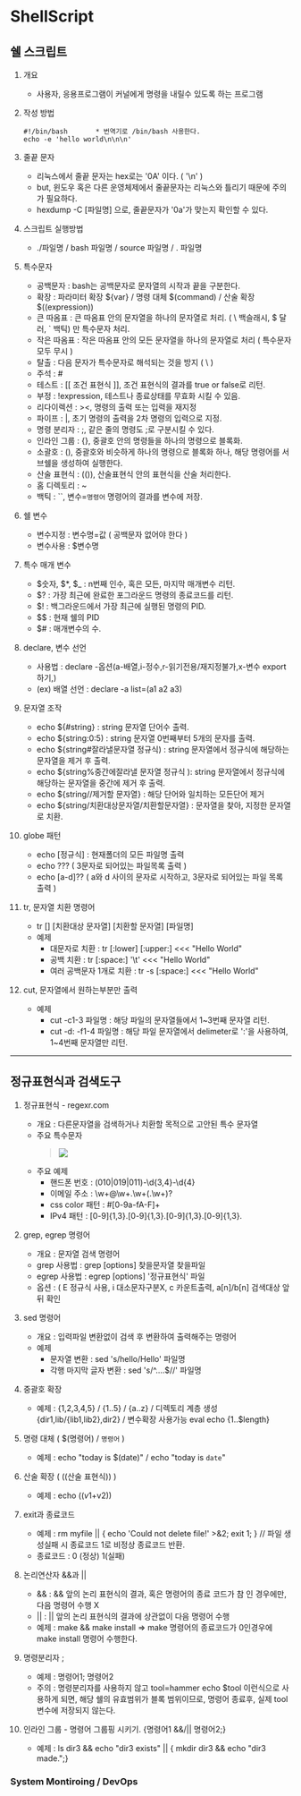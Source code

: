 # ShellScript
## 쉘 스크립트
1. 개요
    - 사용자, 응용프로그램이 커널에게 명령을 내릴수 있도록 하는 프로그램

2. 작성 방법
    ```shell script
    #!/bin/bash       * 번역기로 /bin/bash 사용한다.
    echo -e 'hello world\n\n\n'
    ```
3. 줄끝 문자
    - 리눅스에서 줄끝 문자는 hex로는 '0A' 이다. ( '\n' )
    - but, 윈도우 혹은 다른 운영체제에서 줄끝문자는 리눅스와 틀리기 때문에 주의가 필요하다.
    - hexdump -C [파일명] 으로, 줄끝문자가 '0a'가 맞는지 확인할 수 있다.

4. 스크립트 실행방법
    - ./파일명 / bash 파일명 / source 파일명 / . 파일명
    
5. 특수문자
    - 공백문자 : bash는 공백문자로 문자열의 시작과 끝을 구분한다.
    - 확장 : 파라미터 확장 ${var} / 명령 대체 $(command) / 산술 확장 $((expression))
    - 큰 따옴표 : 큰 따옴표 안의 문자열을 하나의 문자열로 처리. ( \ 백슬래시, $ 달러, ` 백틱) 만 특수문자 처리.
    - 작은 따옴표 : 작은 따옴표 안의 모든 문자열을 하나의 문자열로 처리 ( 특수문자 모두 무시 )
    - 탈출 : 다음 문자가 특수문자로 해석되는 것을 방지 ( \ )
    - 주석 : #
    - 테스트 : [[ 조건 표현식 ]], 조건 표현식의 결과를 true or false로 리턴.
    - 부정 : !expression, 테스트나 종료상태를 무효화 시킬 수 있음.
    - 리다이렉션 : ><, 명령의 출력 또는 입력을 재지정
    - 파이프 : |, 초기 명령의 출력을 2차 명령의 입력으로 지정.
    - 명령 분리자 : ;, 같은 줄의 명령도 ;로 구분시킬 수 있다.
    - 인라인 그룹 : {}, 중괄호 안의 명령들을 하나의 명령으로 블록화.
    - 소괄호 : (), 중괄호와 비슷하게 하나의 명령으로 블록화 하나, 해당 명령어를 서브쉘을 생성하여 실행한다.
    - 산술 표현식 : (()), 산술표현식 안의 표현식을 산술 처리한다.
    - 홈 디렉토리 : ~
    - 백틱 : ``, 변수=`명령어` 명령어의 결과를 변수에 저장.

6. 쉘 변수
    - 변수지정 : 변수명=값 ( 공백문자 없어야 한다 ) 
    - 변수사용 : $변수명

7. 특수 매개 변수
    - $숫자, $*, $_ : n번째 인수, 혹은 모든, 마지막 매개변수 리턴.
    - $? : 가장 최근에 완료한 포그라운드 명령의 종료코드를 리턴.
    - $! : 백그라운드에서 가장 최근에 실행된 명령의 PID.
    - $$ : 현재 쉘의 PID
    - $# : 매개변수의 수.
    
9. declare, 변수 선언
    - 사용법 : declare -옵션(a-배열,i-정수,r-읽기전용/재지정불가,x-변수 export하기,)
    - (ex) 배열 선언 : declare -a list=(a1 a2 a3)

10. 문자열 조작
    - echo ${#string} :  string 문자열 단어수 출력.
    - echo ${string:0:5) : string 문자열 0번째부터 5개의 문자를 출력.
    - echo ${string#잘라낼문자열 정규식) : string 문자열에서 정규식에 해당하는 문자열을 제거 후 출력.
    - echo ${string%중간에잘라낼 문자열 정규식 ): string 문자열에서 정규식에 해당하는 문자열을 중간에 제거 후 출력.
    - echo ${string//제거할 문자열} : 해당 단어와 일치하는 모든단어 제거
    - echo ${string/치환대상문자열/치환할문자열} : 문자열을 찾아, 지정한 문자열로 치환.

11. globe 패턴
    - echo [정규식] : 현재폴더의 모든 파일명 출력
    - echo ??? ( 3문자로 되어있는 파일목록 출력 )
    - echo [a-d]?? ( a와 d 사이의 문자로 시작하고,  3문자로 되어있는 파일 목록 출력 )
    
12. tr, 문자열 치환 명령어
    - tr [] [치환대상 문자열] [치환할 문자열] [파일명]
    - 예제
        - 대문자로 치환 : tr [:lower] [:upper:] <<< "Hello World"
        - 공백 치환 : tr [:space:] '\t' <<< "Hello       World"
        - 여러 공백문자 1개로 치환 : tr -s [:space:] <<< "Hello       World"

13. cut, 문자열에서 원하는부분만 출력
    - 예제
        - cut -c1-3 파일명 : 해당 파일의 문자열들에서 1~3번째 문자열 리턴.
        - cut -d: -f1-4 파일명 : 해당 파일 문자열에서 delimeter로 ':'을 사용하여, 1~4번째 문자열만 리턴.
        
---
## 정규표현식과 검색도구
1. 정규표현식 - regexr.com
    - 개요 : 다른문자열을 검색하거나 치환할 목적으로 고안된 특수 문자열
    - 주요 특수문자
        > <a href="#"><img src="https://img1.daumcdn.net/thumb/R800x0/?scode=mtistory2&fname=https%3A%2F%2Ft1.daumcdn.net%2Fcfile%2Ftistory%2F99BC194C5B650B1031"></a>
    - 주요 예제
        - 핸드폰 번호 : (010|019|011)-\d{3,4}-\d{4}
        - 이메일 주소 : \w+@\w+\.\w+(\.\w+)?
        - css color 패턴 : #[0-9a-fA-F]+
        - IPv4 패턴 : [0-9]{1,3}\.[0-9]{1,3}\.[0-9]{1,3}\.[0-9]{1,3}\.

2. grep, egrep 명령어
    - 개요 : 문자열 검색 명령어
    - grep 사용법 : grep [options] 찾을문자열 찾을파일
    - egrep 사용법 : egrep [options] '정규표현식' 파일
    - 옵션 : ( E 정규식 사용, i 대소문자구분X, c 카운트출력,  a[n]/b[n] 검색대상 앞뒤 확인
    
3. sed 명령어
    - 개요 : 입력파일 변환없이 검색 후 변환하여 출력해주는 명령어
    - 예제
        - 문자열 변환 : sed 's/hello/Hello' 파일명
        - 각행 마지막 글자 변환 : sed 's/^....$//' 파일명

4. 중괄호 확장
    - 예제 : {1,2,3,4,5} / {1..5} / {a..z} / 디렉토리 계층 생성 {dir1,lib/{lib1,lib2},dir2} / 변수확장 사용가능 eval echo {1..$length}
    
5. 명령 대체 ( $(명령어) / `명령어` )
    - 예제 : echo "today is $(date)" / echo "today is `date`" 

6. 산술 확장 ( ((산술 표현식)) )
    - 예제 : echo (($v1+$v2))
    
7. exit과 종료코드
    - 예제 : rm myfile || { echo 'Could not delete file!' >&2; exit 1; } // 파일 생성실패 시 종료코드 1로 비정상 종료코드 반환.
    - 종료코드 : 0 (정상) 1(실패)
    
8. 논리연산자 &&과 ||
    - && : && 앞의 논리 표현식의 결과, 혹은 명령어의 종료 코드가 참 인 경우에만, 다음 명령어 수행 X
    - || : || 앞의 논리 표현식의 결과에 상관없이 다음 명령어 수행
    - 예제 : make && make install => make 명령어의 종료코드가 0인경우에 make install 명령어 수행한다.
    
9. 명령분리자 ;
    - 예제 : 명령어1; 명령어2
    - 주의 : 명령분리자를 사용하지 않고 tool=hammer echo $tool 이런식으로 사용하게 되면, 해당 쉘의 유효범위가 블록 범위이므로, 명령어 종료후, 실제 tool 변수에 저장되지 않는다. 
    
10. 인라인 그룹 - 명령어 그룹핑 시키기. {명령어1 &&/|| 명령어2;}
    - 예제 : ls dir3 && echo "dir3 exists" || { mkdir dir3 && echo "dir3 made.";}
    
### System Montiroing / DevOps






